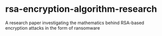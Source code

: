 # rsa-encryption-algorithm-research
A research paper investigating the mathematics behind RSA-based encryption attacks in the form of ransomware
